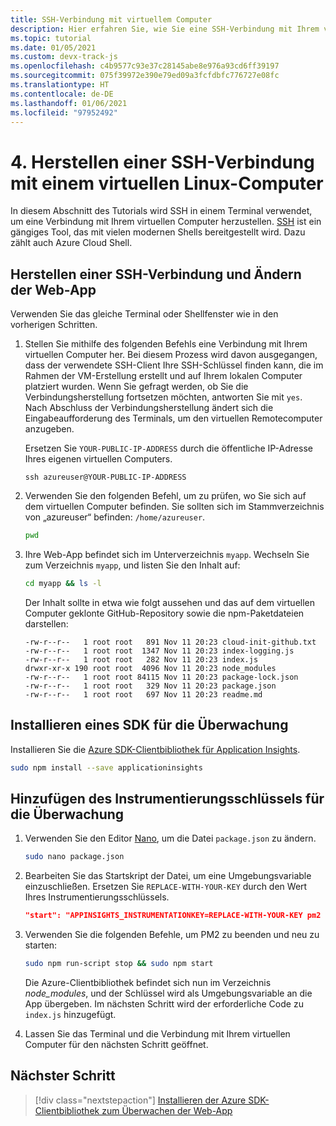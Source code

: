 ```yaml
---
title: SSH-Verbindung mit virtuellem Computer
description: Hier erfahren Sie, wie Sie eine SSH-Verbindung mit Ihrem virtuellen Linux-Computer herstellen.  Wenn Sie ein modernes Mac-, Windows- oder Linux-Betriebssystem verwenden, sollte terminalbasiertes Client-SSH bereits installiert sein.
ms.topic: tutorial
ms.date: 01/05/2021
ms.custom: devx-track-js
ms.openlocfilehash: c4b9577c93e37c28145abe8e976a93cd6ff39197
ms.sourcegitcommit: 075f39972e390e79ed09a3fcfdbfc776727e08fc
ms.translationtype: HT
ms.contentlocale: de-DE
ms.lasthandoff: 01/06/2021
ms.locfileid: "97952492"
---
```

# <a name="4-connect-to-linux-virtual-machine-using-ssh"></a>4. Herstellen einer SSH-Verbindung mit einem virtuellen Linux-Computer

In diesem Abschnitt des Tutorials wird SSH in einem Terminal verwendet, um eine Verbindung mit Ihrem virtuellen Computer herzustellen. [SSH](https://www.ssh.com/ssh/) ist ein gängiges Tool, das mit vielen modernen Shells bereitgestellt wird. Dazu zählt auch Azure Cloud Shell. 

## <a name="connect-with-ssh-and-change-web-app"></a>Herstellen einer SSH-Verbindung und Ändern der Web-App

Verwenden Sie das gleiche Terminal oder Shellfenster wie in den vorherigen Schritten. 

1. Stellen Sie mithilfe des folgenden Befehls eine Verbindung mit Ihrem virtuellen Computer her. Bei diesem Prozess wird davon ausgegangen, dass der verwendete SSH-Client Ihre SSH-Schlüssel finden kann, die im Rahmen der VM-Erstellung erstellt und auf Ihrem lokalen Computer platziert wurden. Wenn Sie gefragt werden, ob Sie die Verbindungsherstellung fortsetzen möchten, antworten Sie mit `yes`. Nach Abschluss der Verbindungsherstellung ändert sich die Eingabeaufforderung des Terminals, um den virtuellen Remotecomputer anzugeben. 

    Ersetzen Sie `YOUR-PUBLIC-IP-ADDRESS` durch die öffentliche IP-Adresse Ihres eigenen virtuellen Computers. 

    ```console
    ssh azureuser@YOUR-PUBLIC-IP-ADDRESS
    ``` 

1. Verwenden Sie den folgenden Befehl, um zu prüfen, wo Sie sich auf dem virtuellen Computer befinden. Sie sollten sich im Stammverzeichnis von „azureuser“ befinden: `/home/azureuser`. 

    ```bash
    pwd
    ```

1. Ihre Web-App befindet sich im Unterverzeichnis `myapp`. Wechseln Sie zum Verzeichnis `myapp`, und listen Sie den Inhalt auf:

    ```bash
    cd myapp && ls -l
    ```

    Der Inhalt sollte in etwa wie folgt aussehen und das auf dem virtuellen Computer geklonte GitHub-Repository sowie die npm-Paketdateien darstellen:
    
    ```console
    -rw-r--r--   1 root root   891 Nov 11 20:23 cloud-init-github.txt
    -rw-r--r--   1 root root  1347 Nov 11 20:23 index-logging.js
    -rw-r--r--   1 root root   282 Nov 11 20:23 index.js
    drwxr-xr-x 190 root root  4096 Nov 11 20:23 node_modules
    -rw-r--r--   1 root root 84115 Nov 11 20:23 package-lock.json
    -rw-r--r--   1 root root   329 Nov 11 20:23 package.json
    -rw-r--r--   1 root root   697 Nov 11 20:23 readme.md
    ```

## <a name="install-monitoring-sdk"></a>Installieren eines SDK für die Überwachung

Installieren Sie die [Azure SDK-Clientbibliothek für Application Insights](https://www.npmjs.com/package/applicationinsights).

```bash
sudo npm install --save applicationinsights
```

## <a name="add-monitoring-instrumentation-key"></a>Hinzufügen des Instrumentierungsschlüssels für die Überwachung

1. Verwenden Sie den Editor [Nano](https://www.nano-editor.org/dist/latest/nano.html#Editor-Basics), um die Datei `package.json` zu ändern.

    ```bash
    sudo nano package.json
    ```

1. Bearbeiten Sie das Startskript der Datei, um eine Umgebungsvariable einzuschließen. Ersetzen Sie `REPLACE-WITH-YOUR-KEY` durch den Wert Ihres Instrumentierungsschlüssels.

    ```json
    "start": "APPINSIGHTS_INSTRUMENTATIONKEY=REPLACE-WITH-YOUR-KEY pm2 start index.js --watch --log /var/log/pm2.log"
    ```

1. Verwenden Sie die folgenden Befehle, um PM2 zu beenden und neu zu starten:

    ```bash
    sudo npm run-script stop && sudo npm start
    ```

    Die Azure-Clientbibliothek befindet sich nun im Verzeichnis _node_modules_, und der Schlüssel wird als Umgebungsvariable an die App übergeben. Im nächsten Schritt wird der erforderliche Code zu `index.js` hinzugefügt. 

1. Lassen Sie das Terminal und die Verbindung mit Ihrem virtuellen Computer für den nächsten Schritt geöffnet.

## <a name="next-step"></a>Nächster Schritt

> [!div class="nextstepaction"]
> [Installieren der Azure SDK-Clientbibliothek zum Überwachen der Web-App](azure-monitor-application-insights-nodejs-expressjs-code.md) 